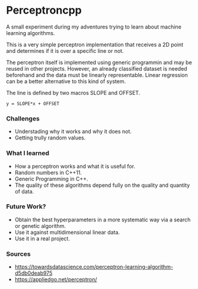 # Perceptroncpp

A small experiment during my adventures trying to learn about machine learning
algorithms.

This is a very simple perceptron implementation that receives a 2D point and
determines if it is over a specific line or not.

The perceptron itself is implemented using generic programmin and may be 
reused in other projects. However, an already classified dataset is needed 
beforehand and the data must be linearly representable. Linear regression can 
be a better alternative to this kind of system. 

The line is defined by two macros SLOPE and OFFSET.

`y = SLOPE*x + OFFSET`

### Challenges
- Understading why it works and why it does not.
- Getting trully random values.

### What I learned
- How a perceptron works and what it is useful for. 
- Random numbers in C++11.
- Generic Programming in C++. 
- The quality of these algorithms depend fully on the quality and quantity of data.

### Future Work?
- Obtain the best hyperparameters in a more systematic way via a search or genetic algorithm.
- Use it against multidimensional linear data.
- Use it in a real project.

### Sources
- https://towardsdatascience.com/perceptron-learning-algorithm-d5db0deab975
- https://appliedgo.net/perceptron/
